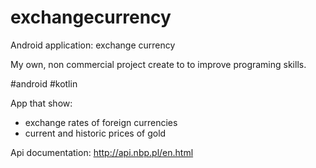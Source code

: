 # exchangecurrency
Android application: exchange currency

My own, non commercial project create to to improve programing skills.

#android
#kotlin

App that show:
- exchange rates of foreign currencies
- current and historic prices of gold

Api documentation:
http://api.nbp.pl/en.html

